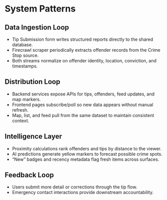 # System Patterns

## Data Ingestion Loop
- Tip Submission form writes structured reports directly to the shared database.
- Firecrawl scraper periodically extracts offender records from the Crime Stop source.
- Both streams normalize on offender identity, location, conviction, and timestamps.

## Distribution Loop
- Backend services expose APIs for tips, offenders, feed updates, and map markers.
- Frontend pages subscribe/poll so new data appears without manual refresh.
- Map, list, and feed pull from the same dataset to maintain consistent context.

## Intelligence Layer
- Proximity calculations rank offenders and tips by distance to the viewer.
- AI predictions generate yellow markers to forecast possible crime spots.
- “New” badges and recency metadata flag fresh items across surfaces.

## Feedback Loop
- Users submit more detail or corrections through the tip flow.
- Emergency contact interactions provide downstream accountability.
